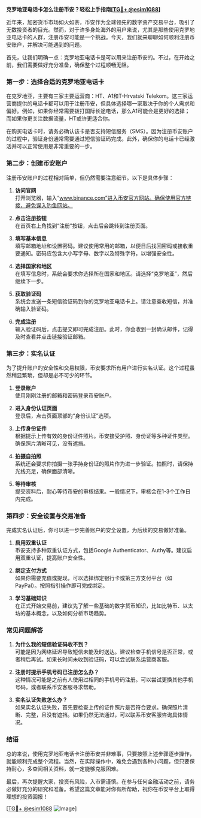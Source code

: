 **克罗地亚电话卡怎么注册币安？轻松上手指南[[TG💪+ @esim1088](https://t.me/s/esim1088)]**

近年来，加密货币市场如火如荼，币安作为全球领先的数字资产交易平台，吸引了无数投资者的目光。然而，对于许多身处海外的用户来说，尤其是那些使用克罗地亚电话卡的人群，注册币安可能是一个挑战。今天，我们就来聊聊如何顺利注册币安账户，并解决可能遇到的问题。

首先，让我们明确一点：克罗地亚电话卡是可以用来注册币安的。不过，在开始之前，我们需要做好充分准备，确保整个过程顺畅无阻。

### **第一步：选择合适的克罗地亚电话卡**

在克罗地亚，主要有三家主要运营商：HT、A1和T-Hrvatski Telekom。这三家运营商提供的电话卡都可以用于注册币安，但具体选择哪一家取决于你的个人需求和偏好。例如，如果你经常需要拨打国际长途电话，那么A1可能会是更好的选择；而如果你更关注数据流量，HT或许更适合你。

在购买电话卡时，请务必确认该卡是否支持短信服务（SMS）。因为注册币安账户的过程中，验证身份通常需要通过短信验证码完成。此外，确保你的电话卡已经激活并可以正常使用是非常重要的一步。

### **第二步：创建币安账户**

注册币安账户的过程相对简单，但仍然需要注意细节。以下是具体步骤：

1. **访问官网**  
   打开浏览器，输入“www.binance.com”进入币安官方网站。确保使用官方链接，避免误入钓鱼网站。

2. **点击注册按钮**  
   在首页右上角找到“注册”按钮，点击后会跳转到注册页面。

3. **填写基本信息**  
   填写邮箱地址和设置密码。建议使用常用的邮箱，以便日后找回密码或接收重要通知。密码应包含大小写字母、数字以及特殊字符，以增强安全性。

4. **选择国家和地区**  
   在填写信息时，系统会要求你选择所在国家和地区。请选择“克罗地亚”，然后继续下一步。

5. **获取验证码**  
   系统会发送一条短信验证码到你的克罗地亚电话卡上。请注意查收短信，并准确输入验证码。

6. **完成注册**  
   输入验证码后，点击提交即可完成注册。此时，你会收到一封确认邮件，记得及时查看并点击链接验证邮箱。

### **第三步：实名认证**

为了提升账户的安全性和交易权限，币安要求所有用户进行实名认证。这个过程虽然稍显繁琐，但却是必不可少的环节。

1. **登录账户**  
   使用刚刚注册的邮箱和密码登录币安账户。

2. **进入身份认证页面**  
   登录后，点击页面顶部的“身份认证”选项。

3. **上传身份证件**  
   根据提示上传有效的身份证件照片。币安接受护照、身份证等多种证件类型。确保照片清晰可见，没有遮挡。

4. **拍摄自拍照**  
   系统还会要求你拍摄一张手持身份证的照片作为进一步验证。拍照时，请保持光线充足，确保面部清晰。

5. **等待审核**  
   提交资料后，耐心等待币安的审核结果。一般情况下，审核会在1-3个工作日内完成。

### **第四步：安全设置与交易准备**

完成实名认证后，你可以进一步完善账户的安全设置，为后续的交易做好准备。

1. **启用双重认证**  
   币安支持多种双重认证方式，包括Google Authenticator、Authy等。建议启用双重认证，提高账户安全性。

2. **绑定支付方式**  
   如果你需要充值或提现，可以选择绑定银行卡或第三方支付平台（如PayPal）。按照指引操作即可完成绑定。

3. **学习基础知识**  
   在正式开始交易前，建议先了解一些基础的数字货币知识，比如比特币、以太坊的基本概念，以及如何分析市场趋势。

### **常见问题解答**

1. **为什么我的短信验证码收不到？**  
   可能是因为网络延迟导致短信未能及时送达。建议检查手机信号是否正常，或者稍后再试。如果长时间未收到验证码，可以尝试联系运营商客服。

2. **注册时提示手机号码已注册怎么办？**  
   这种情况可能是之前有人使用过相同的手机号码注册。可以尝试更换其他手机号码，或者联系币安客服寻求帮助。

3. **实名认证失败怎么办？**  
   如果实名认证失败，首先要检查上传的证件照片是否符合要求。确保照片清晰、完整，且没有遮挡。如果仍然无法通过，可以联系币安客服咨询具体情况。

### **结语**

总的来说，使用克罗地亚电话卡注册币安并非难事，只要按照上述步骤逐步操作，就能顺利完成整个流程。当然，在实际操作中，难免会遇到各种小问题，但只要保持耐心，多查阅相关资料，就一定能够克服困难。

最后，再次提醒大家，投资有风险，入市需谨慎。在参与任何金融活动之前，请务必做好充分的研究和准备。希望这篇文章能对你有所帮助，祝你在币安平台上取得理想的投资回报！

[[TG💪+ @esim1088](https://t.me/s/esim1088) ![Image](https://i.postimg.cc/4NQfJmqS/Snipaste-2025-05-13-00-14-12.png)]